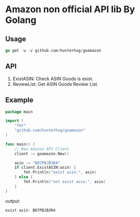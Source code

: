 # Amazon non official API lib By Golang


## Usage

```go
go get -u -v github.com/hunterhug/goamazon
```

## API

1. ExistASIN: Check ASIN Goods is exist.
2. ReviewList: Get ASIN Goods Review List.

## Example

```go
package main

import (
	"fmt"
	"github.com/hunterhug/goamazon"
)

func main() {
	// New Amazon API Client
	client := goamazon.New()

	asin := "B07PBJB3R4"
	if client.ExistASIN(asin) {
		fmt.Println("exist asin:", asin)
	} else {
		fmt.Println("not exist asin:", asin)
	}
}
```

output:

```go
exist asin: B07PBJB3R4
```